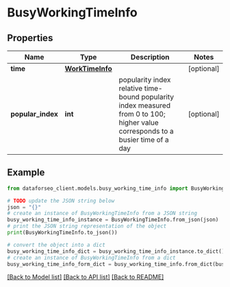 # BusyWorkingTimeInfo


## Properties

Name | Type | Description | Notes
------------ | ------------- | ------------- | -------------
**time** | [**WorkTimeInfo**](WorkTimeInfo.md) |  | [optional] 
**popular_index** | **int** | popularity index relative time-bound popularity index measured from 0 to 100; higher value corresponds to a busier time of a day | [optional] 

## Example

```python
from dataforseo_client.models.busy_working_time_info import BusyWorkingTimeInfo

# TODO update the JSON string below
json = "{}"
# create an instance of BusyWorkingTimeInfo from a JSON string
busy_working_time_info_instance = BusyWorkingTimeInfo.from_json(json)
# print the JSON string representation of the object
print(BusyWorkingTimeInfo.to_json())

# convert the object into a dict
busy_working_time_info_dict = busy_working_time_info_instance.to_dict()
# create an instance of BusyWorkingTimeInfo from a dict
busy_working_time_info_form_dict = busy_working_time_info.from_dict(busy_working_time_info_dict)
```
[[Back to Model list]](../README.md#documentation-for-models) [[Back to API list]](../README.md#documentation-for-api-endpoints) [[Back to README]](../README.md)


